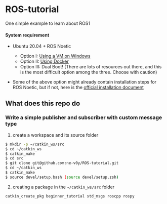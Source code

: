 # ROS-tutorial
One simple example to learn about ROS1


#### System requirement
- Ubuntu 20.04 + ROS Noetic
  - Option I: [Using a VM on Windows](https://github.com/sutd-robotics/virtualbox-ubuntu-ros)
  - Option II: [Using Docker](https://varhowto.com/install-ros-noetic-docker/)    
  - Option III: Dual Boot! (There are lots of resources out there, and this is the most difficult option among the three. Choose with caution)

- Some of the above option might already contain installation steps for ROS Noetic, but if not, here is the [official installation document](http://wiki.ros.org/noetic/Installation/Ubuntu) 

## What does this repo do
### Write a simple publisher and subscriber with custom message type
1. create a workspace and its source folder
```bash
$ mkdir -p ~/catkin_ws/src
$ cd ~/catkin_ws
$ catkin_make
$ cd src
$ git clone git@github.com:ne-v0y/ROS-tutorial.git
$ cd ~/catkin_ws
$ catkin_make
$ source devel/setup.bash (source devel/setup.zsh)
```
2. creating a package in the `~/catkin_ws/src` folder
```bash
catkin_create_pkg beginner_tutorial std_msgs roscpp rospy
```